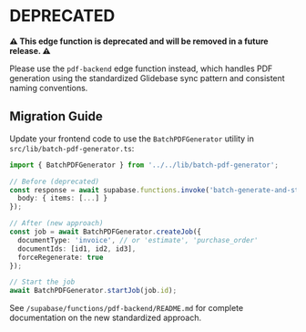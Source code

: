 # DEPRECATED

**⚠️ This edge function is deprecated and will be removed in a future release. ⚠️**

Please use the `pdf-backend` edge function instead, which handles PDF generation
using the standardized Glidebase sync pattern and consistent naming conventions.

## Migration Guide

Update your frontend code to use the `BatchPDFGenerator` utility in `src/lib/batch-pdf-generator.ts`:

```typescript
import { BatchPDFGenerator } from '../../lib/batch-pdf-generator';

// Before (deprecated)
const response = await supabase.functions.invoke('batch-generate-and-store-pdfs', {
  body: { items: [...] }
});

// After (new approach)
const job = await BatchPDFGenerator.createJob({
  documentType: 'invoice', // or 'estimate', 'purchase_order'
  documentIds: [id1, id2, id3],
  forceRegenerate: true
});

// Start the job
await BatchPDFGenerator.startJob(job.id);
```

See `/supabase/functions/pdf-backend/README.md` for complete documentation on the new standardized approach.
